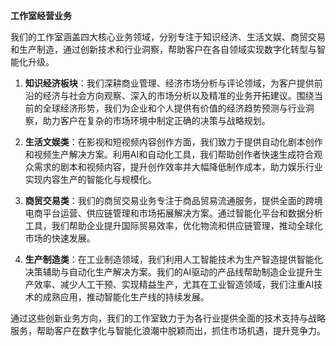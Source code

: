 **工作室经营业务**

我们的工作室涵盖四大核心业务领域，分别专注于知识经济、生活文娱、商贸交易和生产制造，通过创新技术和行业洞察，帮助客户在各自领域实现数字化转型与智能化升级。

1. **知识经济板块**：我们深耕商业管理、经济市场分析与评论领域，为客户提供前沿的经济与社会方向观察、深入的市场分析以及精准的业务开拓建议。围绕当前的全球经济形势，我们为企业和个人提供有价值的经济趋势预测与行业洞察，助力客户在复杂的市场环境中制定正确的决策与战略规划。

2. **生活文娱类**：在影视和短视频内容创作方面，我们致力于提供自动化剧本创作和视频生产解决方案。利用AI和自动化工具，我们帮助创作者快速生成符合观众需求的剧本和视频内容，提升创作效率并大幅降低制作成本，助力娱乐行业实现内容生产的智能化与规模化。

3. **商贸交易类**：我们的商贸交易业务专注于商品贸易流通服务，提供全面的跨境电商平台运营、供应链管理和市场拓展解决方案。通过智能化平台和数据分析工具，我们帮助企业提升国际贸易效率，优化物流和供应链管理，推动全球化市场的快速发展。

4. **生产制造类**：在工业制造领域，我们利用人工智能技术为生产智造提供智能化决策辅助与自动化生产解决方案。我们的AI驱动的产品线帮助制造企业提升生产效率、减少人工干预、实现精益生产，尤其在工业智造领域，我们注重AI技术的成熟应用，推动智能化生产线的持续发展。

通过这些创新业务方向，我们的工作室致力于为各行业提供全面的技术支持与战略服务，帮助客户在数字化与智能化浪潮中脱颖而出，抓住市场机遇，提升竞争力。